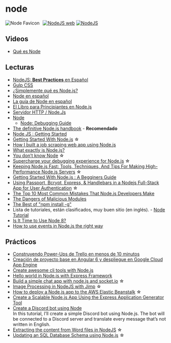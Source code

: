 # node

<img src="/dev.web/assets/img/node-favicon.png" alt="Node Favicon" style="float:left;margin-right:10px;" />[![NodeJS web](https://badgen.net/badge/www/nodejs.org/cyan)](https://nodejs.org) [![NodeJS](https://badgen.net/github/stars/nodejs/node)](https://github.com/nodejs/node)

## Videos

- [Qué es Node](/c/node/que-es)

## Lecturas

- [NodeJS: **Best Practices** en Español](https://github.com/i0natan/nodebestpractices/blob/spanish-translation/README.spanish.md#bienvenido-3-cosas-que-necesitas-saber-primero)
- [Gulp CSS](/c/js/webs.md#gulp-css)
- [¿Simplemente qué es Node.js?](https://www.ibm.com/developerworks/ssa/opensource/library/os-nodejs/index.html)
- [Node en español](http://nodejs-es.github.io/api/)
- [La guía de Node en español](http://nodejskoans.com/)
- [El Libro para Principiantes en Node.js](https://www.nodebeginner.org/index-es.html)
- [Servidor HTTP / Node.Js](https://medium.com/@germancutraro/servidor-http-node-js-4725004bf386)
- [Node](https://nodejs.org/en/)
  - [Node: Debugging Guide](https://nodejs.org/en/docs/guides/debugging-getting-started/)
- [The definitive Node.js handbook](https://medium.freecodecamp.org/the-definitive-node-js-handbook-6912378afc6e) - **Recomendado**
- [Node JS : Getting Started](https://codeburst.io/node-js-getting-started-4c671313a1ae)
- [Getting Started With Node.js](https://edgecoders.com/getting-started-with-node-js-91449a0d03d3) ☆
- [How I built a job scraping web app using Node.js](https://medium.freecodecamp.org/how-i-built-a-job-scraping-web-app-using-node-js-and-indreed-7fbba124bbdc)
- [What exactly is Node.js?](https://medium.freecodecamp.org/what-exactly-is-node-js-ae36e97449f5)
- [You don’t know Node](https://edgecoders.com/you-dont-know-node-6515a658a1ed) ☆
- [Supercharge your debugging experience for Node.js](https://medium.com/@wesharehoodies/supercharge-your-debugging-experience-for-node-js-3f0ddfaffbb2) ☆
- [Keeping Node.js Fast: Tools, Techniques, And Tips For Making High-Performance Node.js Servers](https://medium.com/@smashingmag/keeping-node-js-fast-tools-techniques-and-tips-for-making-high-performance-node-js-servers-8cfcb55e3d7) ☆
- [Getting Started With Node.js : A Begginers Guide](https://medium.com/@jigneshkumar1494/getting-started-with-node-js-a-begginers-guide-af37b802d595)
- [Using Passport, Bcrypt, Express, & Handlebars in a Nodejs Full-Stack App for User Authentication](https://medium.com/b0bbybaldi/using-passport-bcrypt-for-full-stack-app-user-authentication-fe30a013604e) ☆
- [The Top 10 Most Common Mistakes That Node.js Developers Make](https://www.toptal.com/nodejs/top-10-common-nodejs-developer-mistakes)
- [The Dangers of Malicious Modules](https://medium.com/intrinsic/common-node-js-attack-vectors-the-dangers-of-malicious-modules-863ae949e7e8)
- [The Best of "npm install -g"](https://hackernoon.com/the-best-of-npm-install-g-9ab9d749eeb1)
- Lista de tutoriales, están clasificados, muy buen sitio (en inglés). - [Node Tutorial](https://grokonez.com/nodejs-tutorial)
- [Is It Time to Use Node 8?](https://www.toptal.com/nodejs/is-it-time-to-use-node-8)
- [How to use events in Node.js the right way](https://medium.freecodecamp.org/using-events-in-node-js-the-right-way-fc50c060f23b)

## Prácticos

- [Construyendo Power-Ups de Trello en menos de 10 minutos](https://blog.nearsoftjobs.com/construyendo-power-ups-de-trello-en-menos-de-10-minutos-4c9023503732)
- [Creación de proyecto base en Angular 6 y despliegue en Google Cloud App Engine](https://medium.com/proyecto-arquetipo/creaci%C3%B3n-de-proyecto-base-en-angular-6-y-despliegue-en-google-cloud-app-engine-adb6d398774f)
- [Create awesome cli tools with Node.js](https://medium.com/@tulsisapkota/create-awesome-cli-tools-with-node-js-bf94f9728310)
- [Hello world in Node.js with Express Framework](https://medium.com/@jigneshkumar1494/hello-world-in-node-js-with-express-framework-83c51100502c)
- [Build a simple chat app with node.js and socket.io](https://medium.com/@noufel.gouirhate/build-a-simple-chat-app-with-node-js-and-socket-io-ea716c093088) ☆
- [Image Processing in NodeJS with Jimp](https://medium.com/@rossbulat/image-processing-in-nodejs-with-jimp-174f39336153) ☆
- [How to deploy a Node.js app to the AWS Elastic Beanstalk](https://medium.freecodecamp.org/how-to-deploy-a-node-js-app-to-the-aws-elastic-beanstalk-f150899ed977) ☆
- [Create a Scalable Node.js App Using the Express Application Generator Tool](https://medium.com/mtholla/create-a-node-js-app-using-the-express-application-generator-tool-6bdc00e797dc)
- [Create a Discord bot using Node](https://blog.bitsrc.io/create-a-discord-bot-using-node-dc198817b1a)  
  In this tutorial, I’ll create a simple Discord bot using Node.js. The bot will be connected to a Discord server and translate every message that’s not written in English.
- [Extracting the content from Word files in NodeJS](https://medium.com/@kieranmaher13/extracting-the-content-from-word-files-in-nodejs-1ccf93ac011f) ☆
- [Updating an SQL Database Schema using Node.js](https://itnext.io/updating-an-sql-database-schema-using-node-js-6c58173a455a) ☆
